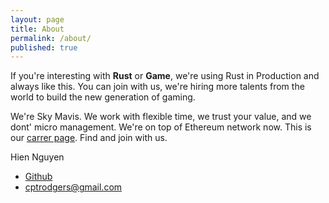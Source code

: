 ```yaml
---
layout: page
title: About
permalink: /about/
published: true
---
```


If you're interesting with **Rust** or **Game**, we're using Rust in Production and always like this. You can join with us, we're hiring more talents from the world to build the new generation of gaming. 

We're Sky Mavis. We work with flexible time, we trust your value, and we dont' micro management. We're on top of Ethereum network now. This is our [carrer page](https://skymavis.com/careers). Find and join with us.


Hien Nguyen
+ [Github](https://github.com/cptrodgers)
+ cptrodgers@gmail.com
